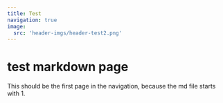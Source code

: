 ```yaml
---
title: Test
navigation: true
image:
  src: 'header-imgs/header-test2.png'
---
```


# test markdown page

This should be the first page in the navigation, because the md file starts with 1.
